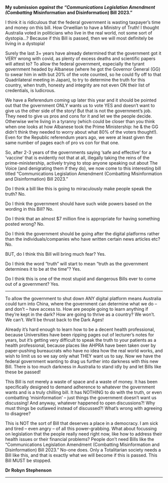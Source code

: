 **My submission** **_against the “Communications Legislation Amendment (Combatting_**
**Misinformation and Disinformation) Bill 2023.”**

I think it is ridiculous that the federal government is wasting taxpayer’s time and money on
this bill. How Orwellian to have a Ministry of Truth! I thought Australia voted in politicians who
live in the real world, not some sort of dystopia…? Because if this Bill is passed, then we will
most definitely be living in a dystopia!

Surely the last 3+ years have already determined that the government got it VERY wrong with
covid, as plenty of excess deaths and scientific papers will attest to? To allow the federal
government, especially the tyrant government headed by Albanese (where he got the
Governor General (GG) to swear him in with but 20% of the vote counted, so he could fly off
to that Quadrilateral meeting in Japan), to try to determine the truth for this country, when
truth, honesty and integrity are not even ON their list of credentials, is ludicrous.

We have a Referendum coming up later this year and it should be pointed out that the
government ONLY wants us to vote YES and doesn’t want to give us the other side of the story!
But that is not the government’s job. They need to give us pros and cons for it and let we the
people decide. Otherwise we’re living in a tyranny (which could be closer than you think when
one looks at how Albanese took the Prime Ministership: he & the GG didn’t think they needed
to worry about what 80% of the voters thought!). Even for the Republic referendum years ago,
we were at least given the same number of pages each of pro vs con for that one.

So, after 2-3 years of the governments saying ‘safe and effective’ for a ‘vaccine’ that is
evidently not that at all, illegally taking the reins of the prime-ministership, actively trying to
stop anyone speaking out about The Voice (and denigrating them if they do), we now come
to this interesting bill titled “Communications Legislation Amendment (Combatting
Misinformation and Disinformation) Bill 2023.”

Do I think a bill like this is going to miraculously make people speak the truth? No.

Do I think the government should have such wide powers based on the wording in this Bill?
No.

Do I think that an almost $7 million fine is appropriate for having something posted wrong?
No.

Do I think the government should be going after the digital platforms rather than the
individuals/companies who have written certain news articles etc? No.

BUT, do I think this Bill will bring much fear? Yes.

Do I think the word “truth” will start to mean “truth as the government determines it to be at
the time”? Yes.

Do I think this is one of the most stupid and dangerous Bills ever to come out of a government?
Yes.


-----

To allow the government to shut down ANY digital platform means Australia could turn into
China, where the government can determine what we do – and don’t – have access to. How
are people going to learn anything if they’re kept in the dark? How are going to thrive as a
country? We won’t. We can’t. We’ll be thrust back to the Dark Ages!

Already it’s hard enough to learn how to be a decent health professional, because Universities
have been ripping pages out of lecturer’s notes for years, but it’s getting very difficult to speak
the truth to your patients as a health professional, because places like AHPRA have been taken
over by paper-pushing bureaucrats who have no idea how the real world works, and wish to
limit us so we say only what THEY want us to say. Now we have the federal government
wanting to drag us further into darkness with this new Bill. There is too much darkness in
Australia to stand idly by and let Bills like these be passed!

This Bill is not merely a waste of space and a waste of money. It has been specifically designed
to demand adherence to whatever the government wants and is a truly chilling bill. It has
NOTHING to do with the truth, or even combatting ‘misinformation’ – just things the
government doesn’t want us discussing! And anyway, whatever happened to open
discussions?! Why must things be outlawed instead of discussed?! What’s wrong with
agreeing to disagree?

This is NOT the sort of Bill that deserves a place in a democracy. I am sick and tired – even
angry – of all this power-grabbing. What about focussing on legislation that the people really
need right now, like how to address their health issues or their financial problems? People
don’t need Bills like the “Communications Legislation Amendment (Combatting
Misinformation and Disinformation) Bill 2023.” No-one does. Only a Totalitarian society needs
a Bill like this, and that is exactly what we will become if this is passed. This Bill MUST be
stopped.

**Dr Robyn Stephenson**


-----

